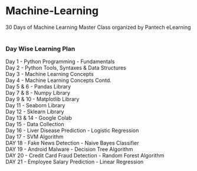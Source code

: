 # Machine-Learning
30 Days of Machine Learning Master Class organized by Pantech eLearning
<br><br>
### Day Wise Learning Plan
Day 1 - Python Programming - Fundamentals<br>
Day 2 - Python Tools, Syntaxes & Data Structures<br>
Day 3 - Machine Learning Concepts<br>
Day 4 - Machine Learning Concepts Contd.<br>
Day 5 & 6 - Pandas Library<br>
Day 7 & 8 - Numpy Library<br>
Day 9 & 10 - Matplotlib Library<br>
Day 11 - Seaborn Library<br>
Day 12 - Sklearn Library<br>
Day 13 & 14 - Google Colab<br>
Day 15 - Data Collection<br>
Day 16 - Liver Disease Prediction - Logistic Regression<br>
Day 17 - SVM Algorithm<br>
DAY 18 - Fake News Detection - Naive Bayes Classifier<br>
DAY 19 - Android Malware - Decision Tree Algorithm<br>
DAY 20 - Credit Card Fraud Detection - Random Forest Algorithm<br>
DAY 21 - Employee Salary Prediction - Linear Regression<br>
